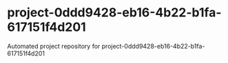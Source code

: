 # project-0ddd9428-eb16-4b22-b1fa-617151f4d201
Automated project repository for project-0ddd9428-eb16-4b22-b1fa-617151f4d201
